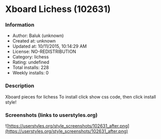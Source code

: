 # Xboard Lichess (102631)

### Information
- Author: Baluk (unknown)
- Created at: unknown
- Updated at: 10/11/2015, 10:14:29 AM
- License: NO-REDISTRIBUTION
- Category: lichess
- Rating: undefined
- Total installs: 228
- Weekly installs: 0


### Description
Xboard pieces for lichess
To install click show css code, then click install style!


### Screenshots (links to userstyles.org)
![https://userstyles.org/style_screenshots/102631_after.png](https://userstyles.org/style_screenshots/102631_after.png)


